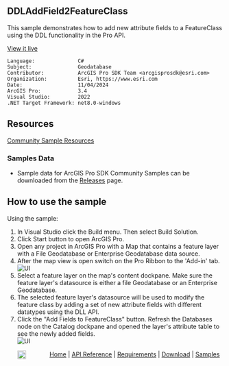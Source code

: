 ## DDLAddField2FeatureClass

<!-- TODO: Write a brief abstract explaining this sample -->
This sample demonstrates how to add new attribute fields to a FeatureClass using the DDL functionality in the Pro API.  
  


<a href="https://pro.arcgis.com/en/pro-app/sdk/" target="_blank">View it live</a>

<!-- TODO: Fill this section below with metadata about this sample-->
```
Language:              C#
Subject:               Geodatabase
Contributor:           ArcGIS Pro SDK Team <arcgisprosdk@esri.com>
Organization:          Esri, https://www.esri.com
Date:                  11/04/2024
ArcGIS Pro:            3.4
Visual Studio:         2022
.NET Target Framework: net8.0-windows
```

## Resources

[Community Sample Resources](https://github.com/Esri/arcgis-pro-sdk-community-samples#resources)

### Samples Data

* Sample data for ArcGIS Pro SDK Community Samples can be downloaded from the [Releases](https://github.com/Esri/arcgis-pro-sdk-community-samples/releases) page.  

## How to use the sample
<!-- TODO: Explain how this sample can be used. To use images in this section, create the image file in your sample project's screenshots folder. Use relative url to link to this image using this syntax: ![My sample Image](FacePage/SampleImage.png) -->
Using the sample:  
  
1. In Visual Studio click the Build menu. Then select Build Solution.
2. Click Start button to open ArcGIS Pro.  
3. Open any project in ArcGIS Pro with a Map that contains a feature layer with a File Geodatabase or Enterprise Geodatabase data source.   
4. After the map view is open switch on the Pro Ribbon to the 'Add-in' tab.  
![UI](Screenshots/Screen1.png)  
5. Select a feature layer on the map's content dockpane.  Make sure the feature layer's datasource is either a file Geodatabase or an Enterprise Geodatabase.   
6. The selected feature layer's datasource will be used to modify the feature class by adding a set of new attribute fields with different datatypes using the DLL API.    
7. Click the "Add Fields to FeatureClass" button.  Refresh the Databases node on the Catalog dockpane and opened the layer's attribute table to see the newly added fields.  
![UI](Screenshots/Screen2.png)  
  

<!-- End -->

&nbsp;&nbsp;&nbsp;&nbsp;&nbsp;&nbsp;<img src="https://esri.github.io/arcgis-pro-sdk/images/ArcGISPro.png"  alt="ArcGIS Pro SDK for Microsoft .NET Framework" height = "20" width = "20" align="top"  >
&nbsp;&nbsp;&nbsp;&nbsp;&nbsp;&nbsp;&nbsp;&nbsp;&nbsp;&nbsp;&nbsp;&nbsp;
[Home](https://github.com/Esri/arcgis-pro-sdk/wiki) | <a href="https://pro.arcgis.com/en/pro-app/latest/sdk/api-reference" target="_blank">API Reference</a> | [Requirements](https://github.com/Esri/arcgis-pro-sdk/wiki#requirements) | [Download](https://github.com/Esri/arcgis-pro-sdk/wiki#installing-arcgis-pro-sdk-for-net) | <a href="https://github.com/esri/arcgis-pro-sdk-community-samples" target="_blank">Samples</a>
